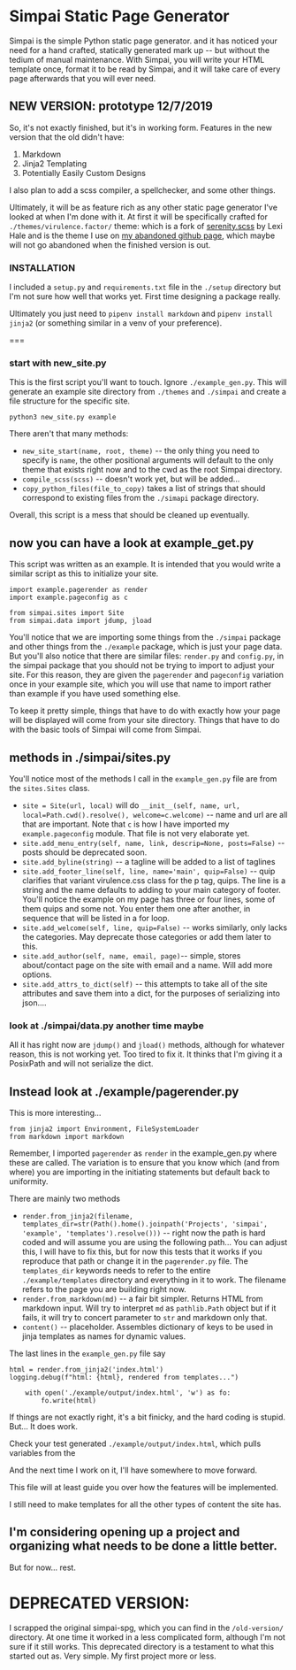 # Simpai Static Page Generator

Simpai is the simple Python static page generator. and it has noticed your need for a hand crafted, statically generated mark up -- but without the tedium of manual maintenance. With Simpai, you will write your HTML template once, format it to be read by Simpai, and it will take care of every page afterwards that you will ever need.

## NEW VERSION: prototype 12/7/2019

So, it's not exactly finished, but it's in working form. 
Features in the new version that the old didn't have:
    
1. Markdown
2. Jinja2 Templating
3. Potentially Easily Custom Designs

I also plan to add a scss compiler, a spellchecker, and some other things.

Ultimately, it will be as feature rich as any other static page generator I've looked at when I'm done with it. At first it will be specifically crafted for `./themes/virulence.factor/` theme: which is a fork of [serenity.scss](https://hale.su/serenity.html) by Lexi Hale and is the theme I use on [my abandoned github page](https://virufac.github.io), which maybe will not go abandoned when the finished version is out.

### INSTALLATION

I included a `setup.py` and `requirements.txt` file in the `./setup` directory but I'm not sure how well that works yet. First time designing a package really. 

Ultimately you just need to `pipenv install markdown` and `pipenv install jinja2` (or something similar in a venv of your preference).

===

### start with new_site.py

This is the first script you'll want to touch. Ignore `./example_gen.py`. This will generate an example site directory from `./themes` and `./simpai` and create a file structure for the specific site.
    
`python3 new_site.py example`

There aren't that many methods: 
    
+ `new_site_start(name, root, theme)` -- the only thing you need to specify is `name`, the other positional arguments will default to the only theme that exists right now and to the cwd as the root Simpai directory.
+ `compile_scss(scss)` -- doesn't work yet, but will be added...
+ `copy_python_files(file_to_copy)` takes a list of strings that should correspond to existing files from the `./simapi` package directory.

Overall, this script is a mess that should be cleaned up eventually.

## now you can have a look at example_get.py

This script was written as an example. It is intended that you would write a similar script as this to initialize your site.

```
import example.pagerender as render
import example.pageconfig as c

from simpai.sites import Site
from simpai.data import jdump, jload
```

You'll notice that we are importing some things from the `./simpai` package and other things from the `./example` package, which is just your page data.
But you'll also notice that there are similar files: `render.py` and `config.py`, in the simpai package that you should not be trying to import to adjust your site.
For this reason, they are given the `pagerender` and `pageconfig` variation once in your example site, which you will use that name to import rather than example if you have used something else.

To keep it pretty simple, things that have to do with exactly how your page will be displayed will come from your site directory. Things that have to do with the basic tools of Simpai will come from Simpai.

## methods in ./simpai/sites.py

You'll notice most of the methods I call in the `example_gen.py` file are from the `sites.Sites` class.

+ `site = Site(url, local)` will do `__init__(self, name, url, local=Path.cwd().resolve(), welcome=c.welcome)` -- name and url are all that are important. Note that `c` is how I have imported my `example.pageconfig` module. That file is not very elaborate yet.
+ `site.add_menu_entry(self, name, link, descrip=None, posts=False)` -- posts should be deprecated soon.
+ `site.add_byline(string)` -- a tagline will be added to a list of taglines
+ `site.add_footer_line(self, line, name='main', quip=False)` -- quip clarifies that variant virulence.css class for the p tag, quips. The line is a string and the name defaults to adding to your main category of footer. You'll notice the example on my page has three or four lines, some of them quips and some not. You enter them one after another, in sequence that will be listed in a for loop.
+ `site.add_welcome(self, line, quip=False)` -- works similarly, only lacks the categories. May deprecate those categories or add them later to this.
+ `site.add_author(self, name, email, page)`-- simple, stores about/contact page on the site with email and a name. Will add more options.
+ `site.add_attrs_to_dict(self)` -- this attempts to take all of the site attributes and save them into a dict, for the purposes of serializing into json.... 

### look at ./simpai/data.py another time maybe
All it has right now are `jdump()` and `jload()` methods, although for whatever reason, this is not working yet. Too tired to fix it. It thinks that I'm giving it a PosixPath and will not serialize the dict. 

## Instead look at ./example/pagerender.py

This is more interesting...

```
from jinja2 import Environment, FileSystemLoader
from markdown import markdown
```

Remember, I imported `pagerender` as `render` in the example_gen.py where these are called. The variation is to ensure that you know which (and from where) you are importing in the initiating statements but default back to uniformity.

There are mainly two methods

+ `render.from_jinja2(filename, templates_dir=str(Path().home().joinpath('Projects', 'simpai', 'example', 'templates').resolve()))` -- right now the path is hard coded and will assume you are using the following path... You can adjust this, I will have to fix this, but for now this tests that it works if you reproduce that path or change it in the `pagerender.py` file. The `templates_dir` keywords needs to refer to the entire `./example/templates` directory and everything in it to work. The filename refers to the page you are building right now.
+ `render.from_markdown(md)` -- a fair bit simpler. Returns HTML from markdown input. Will try to interpret `md` as `pathlib.Path` object but if it fails, it will try to concert parameter to `str` and markdown only that.
+ `content()` -- placeholder. Assembles dictionary of keys to be used in jinja templates as names for dynamic values.

The last lines in the `example_gen.py` file say

```
html = render.from_jinja2('index.html')
logging.debug(f"html: {html}, rendered from templates...")

    with open('./example/output/index.html', 'w') as fo:
        fo.write(html)
```

If things are not exactly right, it's a bit finicky, and the hard coding is stupid. But... It does work.

Check your test generated `./example/output/index.html`, which pulls variables from the 

And the next time I work on it, I'll have somewhere to move forward.

This file will at least guide you over how the features will be implemented.

I still need to make templates for all the other types of content the site has.

## I'm considering opening up a project and organizing what needs to be done a little better.

But for now... rest.

# DEPRECATED VERSION: 

I scrapped the original simpai-spg, which you can find in the `/old-version/` directory. At one time it worked in a less complicated form, although I'm not sure if it still works. This deprecated directory is a testament to what this started out as. Very simple. My first project more or less.

